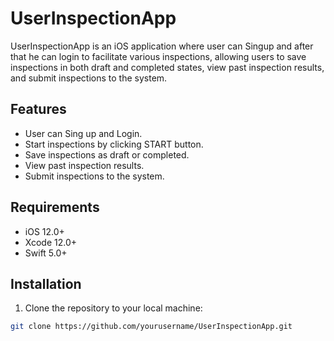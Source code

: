 # UserInspectionApp

UserInspectionApp is an iOS application where user can  Singup and after that he can login  to facilitate various inspections, allowing users to save inspections in both draft and completed states, view past inspection results, and submit inspections to the system.

## Features
- User can Sing up and Login.
- Start inspections by clicking START button.
- Save inspections as draft or completed.
- View past inspection results.
- Submit inspections to the system.

## Requirements

- iOS 12.0+
- Xcode 12.0+
- Swift 5.0+

## Installation

1. Clone the repository to your local machine:

```bash
git clone https://github.com/yourusername/UserInspectionApp.git

